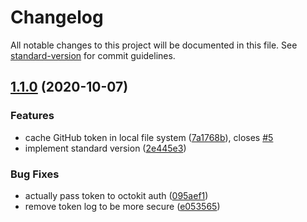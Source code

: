 # Changelog

All notable changes to this project will be documented in this file. See [standard-version](https://github.com/conventional-changelog/standard-version) for commit guidelines.

## [1.1.0](https://github.com/stdavis/good-samaritan/compare/v1.0.0...v1.1.0) (2020-10-07)


### Features

* cache GitHub token in local file system ([7a1768b](https://github.com/stdavis/good-samaritan/commit/7a1768b4568396697aabcece659c6344febac68b)), closes [#5](https://github.com/stdavis/good-samaritan/issues/5)
* implement standard version ([2e445e3](https://github.com/stdavis/good-samaritan/commit/2e445e3d4ec0e8738eb4c087f1f3e11274551ffb))


### Bug Fixes

* actually pass token to octokit auth ([095aef1](https://github.com/stdavis/good-samaritan/commit/095aef15abcd1f843c64344fe34b0d09d6e19bde))
* remove token log to be more secure ([e053565](https://github.com/stdavis/good-samaritan/commit/e053565c97a8b3d35835c735b38a88bc925f6041))
